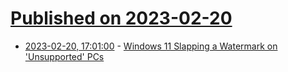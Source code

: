 # [Published on 2023-02-20](index.md)

* [2023-02-20, 17:01:00](https://tech.slashdot.org/story/23/02/20/144216/windows-11-slapping-a-watermark-on-unsupported-pcs?utm_source=rss1.0mainlinkanon&utm_medium=feed) - [Windows 11 Slapping a Watermark on 'Unsupported' PCs](https://tech.slashdot.org/story/23/02/20/144216/windows-11-slapping-a-watermark-on-unsupported-pcs?utm_source=rss1.0mainlinkanon&utm_medium=feed)
